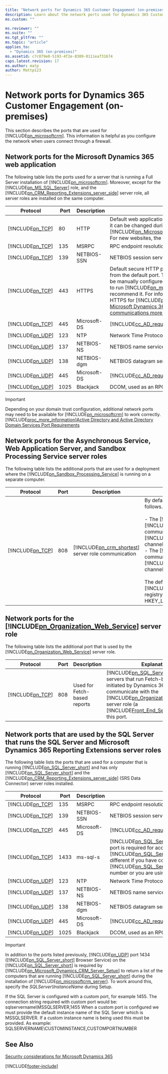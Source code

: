 ```yaml
---
title: "Network ports for Dynamics 365 Customer Engagement (on-premises) | Microsoft Docs"
description: Learn about the network ports used for Dynamics 365 Customer Engagement (on-premises)
ms.custom: ""

ms.reviewer: ""
ms.suite: ""
ms.tgt_pltfrm: ""
ms.topic: "article"
applies_to: 
  - "Dynamics 365 (on-premises)"
ms.assetid: c7c079e0-5193-4f2e-8309-0111eaf31674
caps.latest.revision: 17
ms.author: matp
author: Mattp123
---
```

# Network ports for Dynamics 365 Customer Engagement (on-premises)



This section describes the ports that are used for [!INCLUDE[pn_microsoftcrm](../includes/pn-microsoftcrm.md)]. This information is helpful as you configure the network when users connect through a firewall.  
  
<a name="BKMK_NetworkPortsCRM"></a>   
## Network ports for the Microsoft Dynamics 365 web application  
 The following table lists the ports used for a server that is running a Full Server installation of [!INCLUDE[pn_microsoftcrm](../includes/pn-microsoftcrm.md)]. Moreover, except for the [!INCLUDE[pn_MS_SQL_Server](../includes/pn-ms-sql-server.md)] role, and the [!INCLUDE[pn_CRM_Reporting_Extensions_server_side](../includes/pn-crm-reporting-extensions-server-side.md)] server role, all server roles are installed on the same computer.  
  
|Protocol|Port|Description|Explanation|  
|--------------|----------|-----------------|-----------------|  
|[!INCLUDE[pn_TCP](../includes/pn-tcp.md)]|80|HTTP|Default web application port. This port may be different as it can be changed during [!INCLUDE[pn_Microsoft_Dynamics_CRM_Server_Setup](../includes/pn-microsoft-dynamics-crm-server-setup.md)]. For new websites, the default port number is 5555.|  
|[!INCLUDE[pn_TCP](../includes/pn-tcp.md)]|135|MSRPC|RPC endpoint resolution.|  
|[!INCLUDE[pn_TCP](../includes/pn-tcp.md)]|139|NETBIOS-SSN|NETBIOS session service.|  
|[!INCLUDE[pn_TCP](../includes/pn-tcp.md)]|443|HTTPS|Default secure HTTP port. The port number may differ from the default port. This secure network transport must be manually configured. Although this port is not required to run [!INCLUDE[pn_microsoftcrm](../includes/pn-microsoftcrm.md)], we strongly recommend it. For information about how to configure HTTPS for [!INCLUDE[pn_crm_shortest](../includes/pn-crm-shortest.md)], see [Make Microsoft Dynamics 365 client-to-server network communications more secure](post-installation-configuration-guidelines-dynamics-365.md#BKMK_MakeMicrosoft).|  
|[!INCLUDE[pn_TCP](../includes/pn-tcp.md)]|445|Microsoft-DS|[!INCLUDE[cc_AD_required_for_access_and_authentication](../includes/cc-ad-required-for-access-and-authentication.md)]|  
|[!INCLUDE[pn_UDP](../includes/pn-udp.md)]|123|NTP|Network Time Protocol.|  
|[!INCLUDE[pn_UDP](../includes/pn-udp.md)]|137|NETBIOS-NS|NETBIOS name service.|  
|[!INCLUDE[pn_UDP](../includes/pn-udp.md)]|138|NETBIOS-dgm|NETBIOS datagram service.|  
|[!INCLUDE[pn_UDP](../includes/pn-udp.md)]|445|Microsoft-DS|[!INCLUDE[cc_AD_required_for_access_and_authentication](../includes/cc-ad-required-for-access-and-authentication.md)]|  
|[!INCLUDE[pn_UDP](../includes/pn-udp.md)]|1025|Blackjack|DCOM, used as an RPC listener.|  
  
> [!IMPORTANT]
>  Depending on your domain trust configuration, additional network ports may need to be available for [!INCLUDE[pn_microsoftcrm](../includes/pn-microsoftcrm.md)] to work correctly. [!INCLUDE[proc_more_information](../includes/proc-more-information.md)][Active Directory and Active Directory Domain Services Port Requirements](https://technet.microsoft.com/library/dd772723\(v=ws.10\).aspx)  
  
<a name="BKMK_NetworkPortsAsynch"></a>   
## Network ports for the Asynchronous Service, Web Application Server, and Sandbox Processing Service server roles  
 The following table lists the additional ports that are used for a deployment where the [!INCLUDE[pn_Sandbox_Processing_Service](../includes/pn-sandbox-processing-service.md)] is running on a separate computer.  
  
|Protocol|Port|Description|Explanation|  
|--------------|----------|-----------------|-----------------|  
|[!INCLUDE[pn_TCP](../includes/pn-tcp.md)]|808|[!INCLUDE[pn_crm_shortest](../includes/pn-crm-shortest.md)] server role communication|By default, communication over port 808 occurs as follows.<br /><br /> -   The [!INCLUDE[pn_Asynchronous_Service](../includes/pn-asynchronous-service.md)] and [!INCLUDE[pn_Web_Application_Server](../includes/pn-web-application-server.md)] services communicate to the [!INCLUDE[pn_Sandbox_Processing_Service](../includes/pn-sandbox-processing-service.md)] through this channel.<br />-   The [!INCLUDE[pn_Sandbox_Processing_Service](../includes/pn-sandbox-processing-service.md)] communicates to the [!INCLUDE[pn_Web_Application_Server](../includes/pn-web-application-server.md)] through this channel.<br /><br /> The default port is 808, but can be changed in the [!INCLUDE[pn_Windows_registry](../includes/pn-windows-registry.md)] by adding the DWORD registry value TcpPort in the key HKEY_LOCAL_MACHINE\SOFTWARE\Microsoft\MSCRM\\.|  
  
<a name="BKMK_Networkports_DeployWeb"></a>   
## Network ports for the [!INCLUDE[pn_Organization_Web_Service](../includes/pn-organization-web-service.md)] server role  
 The following table lists the additional port that is used by the [!INCLUDE[pn_Organization_Web_Service](../includes/pn-organization-web-service.md)] server role.  
  
|Protocol|Port|Description|Explanation|  
|--------------|----------|-----------------|-----------------|  
|[!INCLUDE[pn_TCP](../includes/pn-tcp.md)]|808|Used for Fetch-based reports|[!INCLUDE[pn_SQL_Server_Reporting](../includes/pn-sql-server-reporting.md)] servers that run Fetch-based reports initiated by Dynamics 365 clients communicate with the [!INCLUDE[pn_Organization_Web_Service](../includes/pn-organization-web-service.md)] server role (a [!INCLUDE[Front_End_Server](../includes/front-end-server.md)] role) over this port.|  
  
<a name="BKMK_NetworkPortsSQL"></a>   
## Network ports that are used by the SQL Server that runs the SQL Server and Microsoft Dynamics 365 Reporting Extensions server roles  
 The following table lists the ports that are used for a computer that is running [!INCLUDE[pn_SQL_Server_short](../includes/pn-sql-server-short.md)] and has only [!INCLUDE[pn_SQL_Server_short](../includes/pn-sql-server-short.md)] and the [!INCLUDE[pn_CRM_Reporting_Extensions_server_side](../includes/pn-crm-reporting-extensions-server-side.md)] (SRS Data Connector) server roles installed.  
  
|Protocol|Port|Description|Explanation|  
|--------------|----------|-----------------|-----------------|  
|[!INCLUDE[pn_TCP](../includes/pn-tcp.md)]|135|MSRPC|RPC endpoint resolution.|  
|[!INCLUDE[pn_TCP](../includes/pn-tcp.md)]|139|NETBIOS-SSN|NETBIOS session service.|  
|[!INCLUDE[pn_TCP](../includes/pn-tcp.md)]|445|Microsoft-DS|[!INCLUDE[cc_AD_required_for_access_and_authentication](../includes/cc-ad-required-for-access-and-authentication.md)]|  
|[!INCLUDE[pn_TCP](../includes/pn-tcp.md)]|1433|ms-sql-s|[!INCLUDE[pn_SQL_Server_short](../includes/pn-sql-server-short.md)] sockets service. This port is required for access to [!INCLUDE[pn_SQL_Server_short](../includes/pn-sql-server-short.md)]. This number may be different if you have configured your default instance of [!INCLUDE[pn_SQL_Server_short](../includes/pn-sql-server-short.md)] to use a different port number or you are using a named instance.|  
|[!INCLUDE[pn_UDP](../includes/pn-udp.md)]|123|NTP|Network Time Protocol.|  
|[!INCLUDE[pn_UDP](../includes/pn-udp.md)]|137|NETBIOS-NS|NETBIOS name service.|  
|[!INCLUDE[pn_UDP](../includes/pn-udp.md)]|138|NETBIOS-dgm|NETBIOS datagram service.|  
|[!INCLUDE[pn_UDP](../includes/pn-udp.md)]|445|Microsoft-DS|[!INCLUDE[cc_AD_required_for_access_and_authentication](../includes/cc-ad-required-for-access-and-authentication.md)]|  
|[!INCLUDE[pn_UDP](../includes/pn-udp.md)]|1025|Blackjack|DCOM, used as an RPC listener.|  
  
> [!IMPORTANT]
>  In addition to the ports listed previously, [!INCLUDE[pn_UDP](../includes/pn-udp.md)] port 1434 ([!INCLUDE[pn_SQL_Server_short](../includes/pn-sql-server-short.md)] Browser Service) on the [!INCLUDE[pn_SQL_Server_short](../includes/pn-sql-server-short.md)] is required by [!INCLUDE[pn_Microsoft_Dynamics_CRM_Server_Setup](../includes/pn-microsoft-dynamics-crm-server-setup.md)] to return a list of the computers that are running [!INCLUDE[pn_SQL_Server_short](../includes/pn-sql-server-short.md)] during the installation of [!INCLUDE[pn_microsoftcrm_server](../includes/pn-microsoftcrm-server.md)]. To work around this, specify the *SQLServer\InstanceName* during Setup.
>
> If the SQL Server is configured with a custom port, for example 1455. The connection string required with custom port would be:
sqlservername\MSSQLSERVER,1455
When a custom port is configured we must provide the default instance name of the SQL Server which is MSSQLSERVER. 
If a custom instance name is being used this must be provided. As example:
SQLSERVERNAME\CUSTOMINSTANCE,CUSTOMPORTNUMBER


  
## See Also  
[Security considerations for Microsoft Dynamics 365](security-considerations-for-microsoft-dynamics-365.md) 




[!INCLUDE[footer-include](../../../includes/footer-banner.md)]

